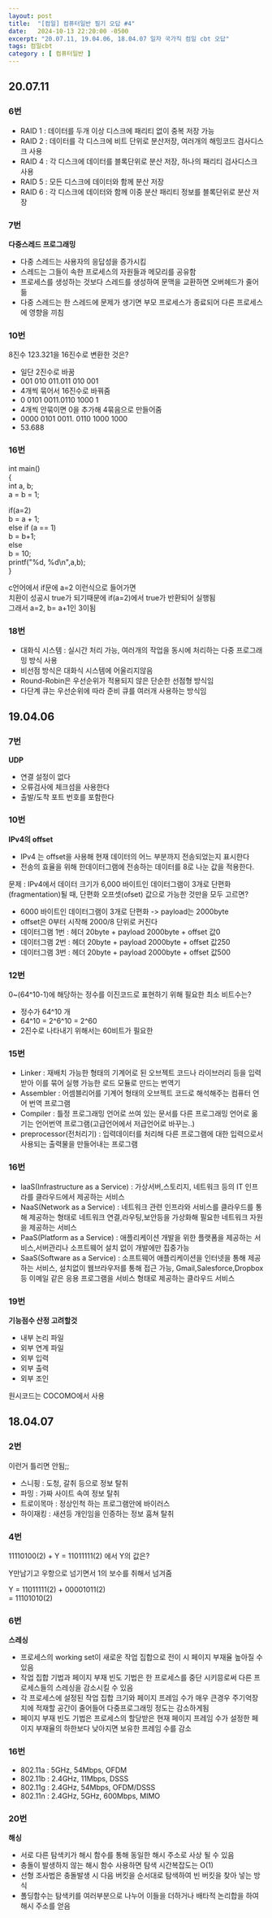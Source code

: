 ```yaml
---
layout: post
title:  "[컴일] 컴퓨터일반 필기 오답 #4"
date:   2024-10-13 22:20:00 -0500
excerpt: "20.07.11, 19.04.06, 18.04.07 일자 국가직 컴일 cbt 오답"
tags: 컴일cbt
category : [ 컴퓨터일반 ]
---
```


## 20.07.11

### 6번
+ RAID 1 : 데이터를 두개 이상 디스크에 패리티 없이 중복 저장 가능
+ RAID 2 : 데이터를 각 디스크에 비트 단위로 분산저장, 여러개의 해밍코드 검사디스크 사용
+ RAID 4 : 각 디스크에 데이터를 블록단위로 분산 저장, 하나의 패리티 검사디스크 사용
+ RAID 5 : 모든 디스크에 데이터와 함께 분산 저장
+ RAID 6 : 각 디스크에 데이터와 함께 이중 분산 패리티 정보를 블록단위로 분산 저장

### 7번

**다중스레드 프로그래밍**  
+ 다중 스레드는 사용자의 응답성을 증가시킴
+ 스레드는 그들이 속한 프로세스의 자원들과 메모리를 공유함
+ 프로세스를 생성하는 것보다 스레드를 생성하여 문맥을 교환하면 오버헤드가 줄어듦
+ 다중 스레드는 한 스레드에 문제가 생기면 부모 프로세스가 종료되어 다른 프로세스에 영향을 끼침

### 10번

8진수 123.321을 16진수로 변환한 것은?  

+ 일단 2진수로 바꿈
+ 001 010 011.011 010 001
+ 4개씩 묶어서 16진수로 바꿔줌
+ 0 0101 0011.0110 1000 1
+ 4개씩 안묶이면 0을 추가해 4묶음으로 만들어줌
+ 0000 0101 0011. 0110 1000 1000
+ 53.688


### 16번

int main()  
{  
  int a, b;  
  a = b = 1;  

  if(a=2)  
    b = a + 1;  
  else if (a == 1)  
    b = b+1;  
  else  
    b = 10;  
  printf("%d, %d\n",a,b);  
}  

c언어에서 if문에 a=2 이런식으로 들어가면  
치환이 성공시 true가 되기때문에 if(a=2)에서 true가 반환되어 실행됨  
그래서 a=2, b= a+1인 3이됨  

### 18번

+ 대화식 시스템 : 실시간 처리 가능, 여러개의 작업을 동시에 처리하는 다중 프로그래밍 방식 사용
+ 비선점 방식은 대화식 시스템에 어울리지않음
+ Round-Robin은 우선순위가 적용되지 않은 단순한 선점형 방식임
+ 다단계 큐는 우선순위에 따라 준비 큐를 여러개 사용하는 방식임


## 19.04.06

### 7번

**UDP**  
+ 연결 설정이 없다
+ 오류검사에 체크섬을 사용한다
+ 출발/도착 포트 번호를 포함한다

### 10번

**IPv4의 offset**  
+ IPv4 는 offset을 사용해 현재 데이터의 어느 부분까지 전송되었는지 표시한다
+ 전송의 효율을 위해 한데이터그램에 전송하는 데이터를 8로 나눈 값을 적용한다.

문제 : 	IPv4에서 데이터 크기가 6,000 바이트인 데이터그램이 3개로 단편화(fragmentation)될 때, 단편화 오프셋(ofset) 값으로 가능한 것만을 모두 고르면?  
+ 6000 바이트인 데이터그램이 3개로 단편화 -> payload는 2000byte
+ offset은 0부터 시작해 2000/8 단위로 커진다
+ 데이터그램 1번 : 헤더 20byte + payload 2000byte + offset 값0
+ 데이터그램 2번 : 헤더 20byte + payload 2000byte + offset 값250
+ 데이터그램 3번 : 헤더 20byte + payload 2000byte + offset 값500

### 12번

0~(64^10-1)에 해당하는 정수를 이진코드로 표현하기 위해 필요한 최소 비트수는?  
+ 정수가 64^10 개
+ 64^10 = 2^6^10 = 2^60
+ 2진수로 나타내기 위해서는 60비트가 필요한

### 15번

+ Linker : 재배치 가능한 형태의 기계어로 된 오브젝트 코드나 라이브러리 등을 입력받아 이를 묶어 실행 가능한 로드 모듈로 만드는 번역기  
+ Assembler : 어셈블리어를 기계어 형태의 오브젝트 코드로 해석해주는 컴퓨터 언어 번역 프로그램
+ Compiler : 틀정 프로그래밍 언어로 쓰여 있는 문서를 다른 프로그래밍 언어로 옮기는 언어번역 프로그램(고급언어에서 저급언어로 바꾸는..)
+ preprocessor(전처리기) : 입력데이터를 처리해 다른 프로그램에 대한 입력으로서 사용되는 출력물을 만들어내는 프로그램

### 16번

+ IaaS(Infrastructure as a Service) : 가상서버,스토리지, 네트워크 등의 IT 인프라를 클라우드에서 제공하는 서비스
+ NaaS(Network as a Service) : 네트워크 관련 인프라와 서비스를 클라우드를 통해 제공하는 형태로 네트워크 연결,라우팅,보안등을 가상화해 필요한 네트워크 자원을 제공하는 서비스
+ PaaS(Platform as a Service) : 애플리케이션 개발을 위한 플랫폼을 제공하는 서비스,서버관리나 소프트웨어 설치 없이 개발에만 집중가능
+ SaaS(Software as a Service) : 소프트웨어 애플리케이션을 인터넷을 통해 제공하는 서비스, 설치없이 웹브라우저를 통해 접근 가능, Gmail,Salesforce,Dropbox등 이메일 같은 응용 프로그램을 서비스 형태로 제공하는 클라우드 서비스



### 19번

**기능점수 산정 고려할것**  
+ 내부 논리 파일
+ 외부 연계 파일
+ 외부 입력
+ 외부 출력
+ 외부 조인

원시코드는 COCOMO에서 사용  


## 18.04.07


### 2번  

이런거 틀리면 안됨;;  
+ 스니핑 : 도청, 갈취 등으로 정보 탈취
+ 파밍 : 가짜 사이트 속여 정보 탈취
+ 트로이목마 : 정상인척 하는 프로그램안에 바이러스
+ 하이재킹 : 새션등 개인임을 인증하는 정보 훔쳐 탈취


### 4번

11110100(2) + Y = 11011111(2) 에서 Y의 값은?  

Y만남기고 우항으로 넘기면서 1의 보수를 취해서 넘겨줌  

Y = 11011111(2) + 00001011(2)  
= 11101010(2)  


### 6번

**스레싱**  
+ 프로세스의 working set이 새로운 작업 집합으로 전이 시 페이지 부재율 높아질 수 있음
+ 작업 집합 기법과 페이지 부재 빈도 기법은 한 프로세스를 중단 시키믕로써 다른 프로세스들의 스레싱을 감소시킬 수 있음  
+ 각 프로세스에 설정된 작업 집합 크기와 페이지 프레임 수가 매우 큰경우 주기억장치에 적재할 공간이 줄어들어 다중프로그래밍 정도는 감소하게됨  
+ 페이지 부재 빈도 기법은 프로세스의 할당받은 현재 페이지 프레임 수가 설정한 페이지 부재율의 하한보다 낮아지면 보유한 프레임 수를 감소

### 16번

+ 802.11a : 5GHz, 54Mbps, OFDM
+ 802.11b : 2.4GHz, 11Mbps, DSSS
+ 802.11g : 2.4GHz, 54Mbps, OFDM/DSSS
+ 802.11n : 2.4GHz, 5GHz, 600Mbps, MIMO

### 20번

**해싱**  
+ 서로 다른 탐색키가 해시 함수를 통해 동일한 해시 주소로 사상 될 수 있음
+ 충돌이 발생하지 않는 해시 함수 사용하면 탐색 시간복잡도는 O(1)
+ 선형 조사법은 충돌발생 시 다음 버킷을 순서대로 탐색하여 빈 버킷을 찾아 넣는 방식
+ 폴딩함수는 탐색키를 여러부분으로 나누어 이들을 더하거나 배타적 논리합을 하여 해시 주소를 얻음